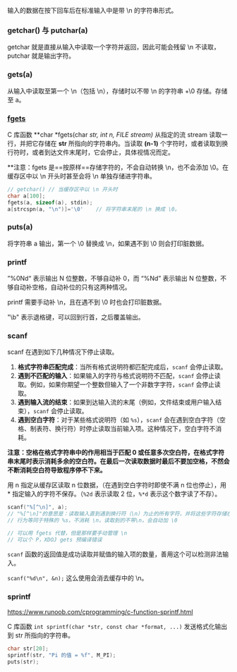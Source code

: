 
输入的数据在按下回车后在标准输入中是带 \n 的字符串形式。

### getchar() 与 putchar(a)

getchar 就是直接从输入中读取一个字符并返回，因此可能会残留 \n 不读取，putchar 就是输出字符。

### gets(a)

从输入中读取至第一个 \n（包括 \n），存储时以不带 \n 的字符串 +\0 存储。存储至 a。

### [fgets](https://www.runoob.com/cprogramming/c-function-fgets.html)

C 库函数 **char *fgets(char *str, int n, FILE *stream)** 从指定的流 stream 读取一行，并把它存储在 **str** 所指向的字符串内。当读取 **(n-1)** 个字符时，或者读取到换行符时，或者到达文件末尾时，它会停止，具体视情况而定。

**注意：fgets 是==按原样==存储字符的，不会自动转换 \n，也不会添加 \0。在缓存区中以 \n 开头时甚至会将 \n 单独存储进字符串。

```c
// getchar() // 当缓存区中以 \n 开头时
char a[100];
fgets(a, sizeof(a), stdin);
a[strcspn(a, "\n")]='\0'    // 将字符串末尾的 \n 换成 \0。
```

### puts(a)

将字符串 a 输出，第一个 \0 替换成 \n，如果遇不到 \0 则会打印脏数据。

### printf

”%0Nd“ 表示输出 N 位整数，不够自动补 0，而 “%Nd” 表示输出 N 位整数，不够自动补空格，自动补位的只有这两种情况。

printf 需要手动补 \n，且在遇不到 \0 时也会打印脏数据。

"\b" 表示退格键，可以回到行首，之后覆盖输出。

### scanf

scanf 在遇到如下几种情况下停止读取。

1. **格式字符串匹配完成**：当所有格式说明符都匹配完成后，`scanf` 会停止读取。
2. **遇到不匹配的输入**：如果输入的字符与格式说明符不匹配，`scanf` 会停止读取。例如，如果你期望一个整数但输入了一个非数字字符，`scanf` 会停止读取。
3. **遇到输入流的结束**：如果到达输入流的末尾（例如，文件结束或用户输入结束），`scanf` 会停止读取。
4. **遇到空白字符**：对于某些格式说明符（如 `%s`），`scanf` 会在遇到空白字符（空格、制表符、换行符）时停止读取当前输入项。这种情况下，空白字符不消耗。

**注意：空格在格式字符串中的作用相当于匹配 0 或任意多次空白符，在格式字符串末尾时表示消耗多余的空白符。在最后一次读取数据时最后不要加空格，不然会不断消耗空白符导致程序停不下来。**

用 n 指定从缓存区读取 n 位数据，（在遇到空白字符时即使不满 n 位也停止），用 * 指定输入的字符不保存。（`%2d` 表示读取 2 位，`%*d` 表示这个数字读了不存）。

```c
scanf("%[^\n]", a);
// "%[^\n]"的意思是：读取输入直到遇到换行符（\n）为止的所有字符，并将这些字符存储在指定的字符数组中，加一个 \0。
// 行为等同于特殊的 %s，不消耗 \n，读取到的不带\n，会自动加 \0

// 可以用 fgets 代替，但是那样要手动管理 \n
// 可以个 P，XDOJ gets 预编译错误
```

`scanf` 函数的返回值是成功读取并赋值的输入项的数量，善用这个可以检测非法输入。

`scanf("%d\n", &n);` 这么使用会消去缓存中的 \n。

### sprintf

https://www.runoob.com/cprogramming/c-function-sprintf.html

C 库函数 `int sprintf(char *str, const char *format, ...)` 发送格式化输出到 str 所指向的字符串。

```c
char str[20];
sprintf(str, "Pi 的值 = %f", M_PI);
puts(str);
```